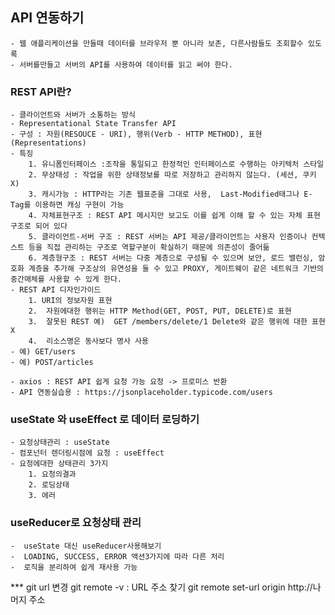 ## API 연동하기
    - 웹 애플리케이션을 만들때 데이터를 브라우저 뿐 아니라 보존, 다른사람들도 조회할수 있도록
    - 서버를만들고 서버의 API를 사용하여 데이터를 읽고 써야 한다.

### REST API란?
    - 클라이언트와 서버가 소통하는 방식
    - Representational State Transfer API
    - 구성 : 자원(RESOUCE - URI), 행위(Verb - HTTP METHOD), 표현(Representations)
    - 특징 
        1. 유니폼인터페이스 :조작을 통일되고 한정적인 인터페이스로 수행하는 아키텍처 스타일
        2. 무상태성 : 작업을 위한 상태정보를 따로 저장하고 관리하지 않는다. (세션, 쿠키 X)
        3. 캐시가능 : HTTP라는 기존 웹표준을 그대로 사용,  Last-Modified태그나 E-Tag를 이용하면 캐싱 구현이 가능
        4. 자체표현구조 : REST API 메시지만 보고도 이를 쉽게 이해 할 수 있는 자체 표현 구조로 되어 있다
        5. 클라이언트-서버 구조 : REST 서버는 API 제공/클라이언트는 사용자 인증이나 컨텍스트 등을 직접 관리하는 구조로 역할구분이 확실하기 때문에 의존성이 줄어듦
        6. 계층형구조 : REST 서버는 다중 계층으로 구성될 수 있으며 보안, 로드 밸런싱, 암호화 계층을 추가해 구조상의 유연성을 둘 수 있고 PROXY, 게이트웨이 같은 네트워크 기반의 중간매체를 사용할 수 있게 한다.
    - REST API 디자인가이드
        1. URI의 정보자원 표현
        2.  자원에대한 행위는 HTTP Method(GET, POST, PUT, DELETE)로 표현
        3.  잘못된 REST 예)  GET /members/delete/1 Delete와 같은 행위에 대한 표현 X
        4.  리소스명은 동사보다 명사 사용
    - 예) GET/users
    - 예) POST/articles

    - axios : REST API 쉽게 요청 가능 요청 -> 프로미스 반환  
    - API 연동실습용 : https://jsonplaceholder.typicode.com/users
    
### useState 와 useEffect 로 데이터 로딩하기
    - 요청상태관리 : useState
    - 컴포넌터 렌더링시점에 요청 : useEffect
    - 요청에대한 상태관리 3가지 
        1. 요청의결과
        2. 로딩상태
        3. 에러

### useReducer로 요청상태 관리
    -  useState 대신 useReducer사용해보기 
    -  LOADING, SUCCESS, ERROR 액션3가지에 따라 다른 처리
    -  로직을 분리하여 쉽게 재사용 가능 
 










*** git url 변경
    git remote -v : URL 주소 찾기
    git remote set-url origin http://나머지 주소 